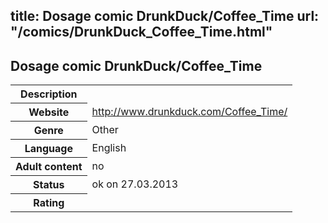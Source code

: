 title: Dosage comic DrunkDuck/Coffee_Time
url: "/comics/DrunkDuck_Coffee_Time.html"
---
Dosage comic DrunkDuck/Coffee_Time
-----------------------------------------

<table class="comicinfo">
<tr>
<th>Description</th><td></td>
</tr>
<tr>
<th>Website</th><td><a href="http://www.drunkduck.com/Coffee_Time/">http://www.drunkduck.com/Coffee_Time/</a></td>
</tr>
<tr>
<th>Genre</th><td>Other</td>
</tr>
<tr>
<th>Language</th><td>English</td>
</tr>
<tr>
<th>Adult content</th><td>no</td>
</tr>
<tr>
<th>Status</th><td>ok on 27.03.2013</td>
</tr>
<tr>
<th>Rating</th><td><div class="g-plusone" data-size="standard" data-annotation="bubble"
 data-href="http://www.drunkduck.com/Coffee_Time/"></div></td>
</tr>
</table>
<script type="text/javascript">
  (function() {
    var po = document.createElement('script'); po.type = 'text/javascript'; po.async = true;
    po.src = 'https://apis.google.com/js/plusone.js';
    var s = document.getElementsByTagName('script')[0]; s.parentNode.insertBefore(po, s);
  })();
</script>
